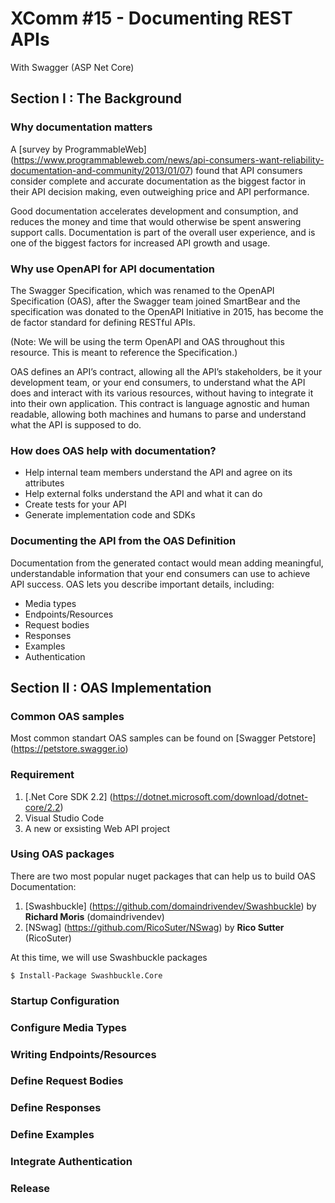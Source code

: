 # XComm #15 - Documenting REST APIs
With Swagger (ASP Net Core)

## Section I : The Background

### Why documentation matters
A [survey by ProgrammableWeb] (https://www.programmableweb.com/news/api-consumers-want-reliability-documentation-and-community/2013/01/07) found that API consumers consider complete and accurate documentation as the biggest factor in their API decision making, even outweighing price and API performance.

Good documentation accelerates development and consumption, and reduces the money and time that would otherwise be spent answering support calls. Documentation is part of the overall user experience, and is one of the biggest factors for increased API growth and usage.

### Why use OpenAPI for API documentation
The Swagger Specification, which was renamed to the OpenAPI Specification (OAS), after the Swagger team joined SmartBear and the specification was donated to the OpenAPI Initiative in 2015, has become the de factor standard for defining RESTful APIs.

(Note: We will be using the term OpenAPI and OAS throughout this resource. This is meant to reference the Specification.)

OAS defines an API’s contract, allowing all the API’s stakeholders, be it your development team, or your end consumers, to understand what the API does and interact with its various resources, without having to integrate it into their own application. This contract is language agnostic and human readable, allowing both machines and humans to parse and understand what the API is supposed to do.

### How does OAS help with documentation?

* Help internal team members understand the API and agree on its attributes
* Help external folks understand the API and what it can do
* Create tests for your API
* Generate implementation code and SDKs

### Documenting the API from the OAS Definition
Documentation from the generated contact would mean adding meaningful, understandable information that your end consumers can use to achieve API success. OAS lets you describe important details, including:

* Media types
* Endpoints/Resources
* Request bodies
* Responses
* Examples
* Authentication


## Section II : OAS Implementation

### Common OAS samples
Most common standart OAS samples can be found on [Swagger Petstore] (https://petstore.swagger.io)

### Requirement
1. [.Net Core SDK 2.2] (https://dotnet.microsoft.com/download/dotnet-core/2.2)
2. Visual Studio Code
3. A new or exsisting Web API project

### Using OAS packages
There are two most popular nuget packages that can help us to build OAS Documentation:

1. [Swashbuckle] (https://github.com/domaindrivendev/Swashbuckle) by **Richard Moris** (domaindrivendev)
2. [NSwag] (https://github.com/RicoSuter/NSwag) by **Rico Sutter** (RicoSuter)

At this time, we will use Swashbuckle packages
```
$ Install-Package Swashbuckle.Core
```

### Startup Configuration

### Configure Media Types

### Writing Endpoints/Resources

### Define Request Bodies

### Define Responses

### Define Examples

### Integrate Authentication

### Release






